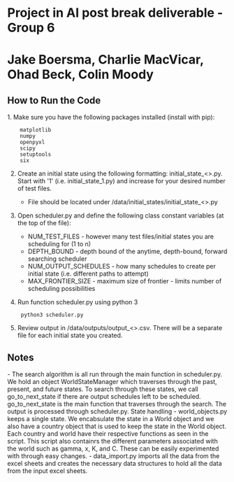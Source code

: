 # Project in AI post break deliverable - Group 6
<h1>Jake Boersma, Charlie MacVicar, Ohad Beck, Colin Moody</h1>

<h2>How to Run the Code</h2>
1. Make sure you have the following packages installed (install with pip):

        matplotlib
        numpy
        openpyxl
        scipy
        setuptools
        six
    
2. Create an initial state using the following formatting: initial_state_<>.py. Start with '1' (i.e. initial_state_1.py) and increase for your desired number of test files.
    - File should be located under /data/initial_states/initial_state_<>.py

3. Open scheduler.py and define the following class constant variables (at the top of the file):
    - NUM_TEST_FILES -           however many test files/initial states you are scheduling for (1 to n)
    - DEPTH_BOUND -              depth bound of the anytime, depth-bound, forward searching scheduler
    - NUM_OUTPUT_SCHEDULES -     how many schedules to create per initial state (i.e. different paths to attempt)
    - MAX_FRONTIER_SIZE -        maximum size of frontier - limits number of scheduling possibilities

4. Run function scheduler.py using python 3

        python3 scheduler.py

5. Review output in /data/outputs/output_<>.csv. There will be a separate file for each initial state you created.
  

<h2>Notes</h2>
- The search algorithm is all run through the main function in scheduler.py. We hold an object WorldStateManager which traverses through the past, present, and future states. To search through these states, we call go_to_next_state if there are output schedules left to be scheduled. go_to_next_state is the main function that traverses through the search. The output is processed through scheduler.py.
State handling
- world_objects.py keeps a single state. We encabsulate the state in a World object and we also have a country object that is used to keep the state in the World object. Each country and world have their respective functions as seen in the script. This script also containrs the different parameters associated with the world such as gamma, x, K, and C. These can be easily experimented with through easy changes.
- data_import.py imports all the data from the excel sheets and creates the necessary data structures to hold all the data from the input excel sheets.
